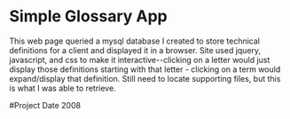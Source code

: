 # Simple Glossary App
This web page queried a mysql database I created to store technical definitions for a client and displayed it in a browser. 
Site used jquery, javascript, and css to make it interactive--clicking on a letter would just display those definitions starting with that letter - clicking on a term would expand/display that definition. Still need to locate supporting files, but this is what I was able to retrieve.

#Project Date
2008
